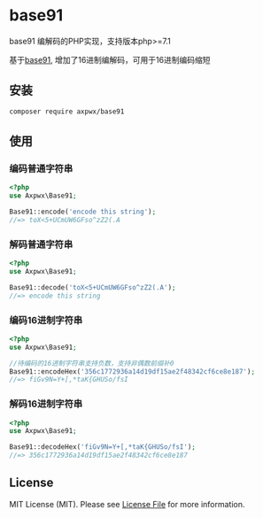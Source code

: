# base91

base91 编解码的PHP实现，支持版本php>=7.1

基于[base91](http://base91.sourceforge.net/), 增加了16进制编解码，可用于16进制编码缩短

## 安装
```bash
composer require axpwx/base91
```

## 使用
### 编码普通字符串

```php
<?php
use Axpwx\Base91;

Base91::encode('encode this string');
//=> toX<5+UCmUW6GFso^zZ2(.A
```

### 解码普通字符串

```php
<?php
use Axpwx\Base91;

Base91::decode('toX<5+UCmUW6GFso^zZ2(.A');
//=> encode this string
```

### 编码16进制字符串

```php
<?php
use Axpwx\Base91;

//待编码的16进制字符串支持负数，支持非偶数前缀补0
Base91::encodeHex('356c1772936a14d19df15ae2f48342cf6ce8e187');
//=> fiGv9N=Y+[,*taK{GHUSo/fsI
```

### 解码16进制字符串

```php
<?php
use Axpwx\Base91;

Base91::decodeHex('fiGv9N=Y+[,*taK{GHUSo/fsI');
//=> 356c1772936a14d19df15ae2f48342cf6ce8e187
```

## License
MIT License (MIT). Please see [License File](https://github.com/axpwx/base91/blob/main/LICENSE) for more information.
